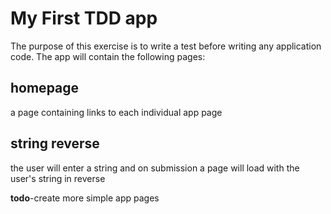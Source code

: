 # My First TDD app

The purpose of this exercise is to write a test before writing any application code. The app will contain the following pages:

## homepage
a page containing links to each individual app page

## string reverse
the user will enter a string and on submission a page will load with the user's string in reverse

**todo**-create more simple app pages